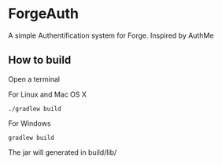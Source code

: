 ForgeAuth
=========

A simple Authentification system for Forge. Inspired by AuthMe

## How to build

Open a terminal

For Linux and Mac OS X
```
./gradlew build
```

For Windows
```
gradlew build
```

The jar will generated in build/lib/
